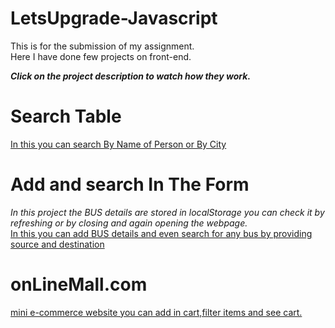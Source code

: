 # LetsUpgrade-Javascript
This is for the submission of my assignment.<br>
Here I have done few projects on front-end.<br>

 _**Click on the project description to watch how they work.**_<br>
# Search Table 
 <a href="https://vipin24bohra.github.io/LetsUpgrade-Javascript/day5-6/Project%201/table.html" target="_blank">In this you can search By Name of Person or By City</a>
 <br>
 
 
 
# Add and search In The Form

_In this project the BUS details are stored in localStorage you can check it by refreshing or by closing and again opening the webpage._<br>
 <a href="https://vipin24bohra.github.io/LetsUpgrade-Javascript/day5-6/project 2/form.html" target="_blank">In this you can add BUS details and even search for any bus by providing source and destination</a>
<br>

# onLineMall.com
<a href="https://vipin24bohra.github.io/LetsUpgrade-Javascript/day7-8/shop.html" target="_blank">mini e-commerce website you can add in cart,filter items and see cart.</a>
<br>
